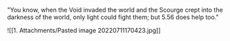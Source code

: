 "You know, when the Void invaded the world and the Scourge crept into the darkness of the world, only light could fight them; but 5.56 does help too."

![[1. Attachments/Pasted image 20220711170423.jpg]]